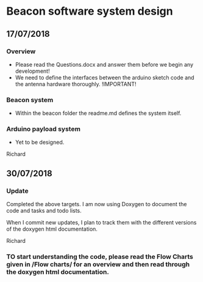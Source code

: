 Beacon software system design
============================
17/07/2018
---------------------------
### Overview
- Please read the Questions.docx and answer them before we begin any development!
- We need to define the interfaces between the arduino sketch code and the antenna hardware thoroughly. !IMPORTANT!

### Beacon system
- Within the beacon folder the readme.md defines the system itself.

### Arduino payload system
- Yet to be designed.

Richard

30/07/2018
---------------------------
### Update
Completed the above targets. I am now using Doxygen to document the code and tasks and todo lists.

When I commit new updates, I plan to track them with the different versions of the doxygen html documentation.

Richard

### TO start understanding the code, please read the Flow Charts given in /Flow charts/ for an overview and then read through the doxygen html documentation.
